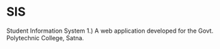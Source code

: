 # SIS
Student Information System
1.) A web application developed for the Govt. Polytechnic College, Satna. 
